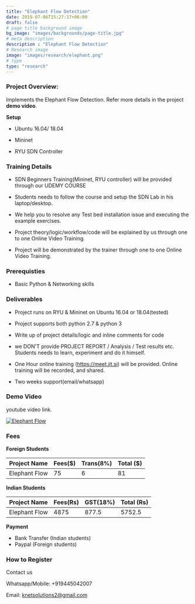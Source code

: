 ```yaml
---
title: "Elephant Flow Detection"
date: 2019-07-06T15:27:17+06:00
draft: false
# page title background image
bg_image: "images/backgrounds/page-title.jpg"
# meta description
description : "Elephant Flow Detection"
# Research image
image: "images/research/elephant.png"
# type
type: "research"
---
```



### Project Overview:

Implements the Elephant Flow Detection. Refer more details in the project **demo video**.

**Setup**

- Ubuntu 16.04/ 18.04

- Mininet

- RYU SDN Controller


### Training Details

- SDN Beginners Training(Mininet, RYU controller) will be provided through our UDEMY COURSE

- Students needs to follow the course and setup the SDN Lab in his laptop/desktop.

- We help you to resolve any Test bed installation issue and executing the example exercises.

- Project theory/logic/workflow/code will be explained by us through one to one Online Video Training.

- Project will be demonstrated by the trainer through one to one Online Video Training.


### Prerequisties

* Basic Python & Networking skills 


### Deliverables	

* Project runs on RYU & Mininet on Ubuntu 16.04 or 18.04(tested)

* Project supports both python 2.7 & python 3

* Write up of project details/logic  and inline comments for code

* we DON'T provide PROJECT REPORT / Analysis / Test results etc. Students needs to learn, experiment and do it himself.

* One Hour online training (https://meet.jit.si) will be provided. Online training will be recorded, and  shared.

* Two weeks support(email/whatsapp)


### Demo Video

youtube video link.


[![Elephant Flow ](https://img.youtube.com/vi/Fmg3ti9F7E0/0.jpg)](https://youtu.be/Fmg3ti9F7E0 "Elephant Flow ")




### Fees

**Foreign Students**

| Project Name         | Fees($) | Trans(8%) | Total ($)|
|----------------------|---------|-----------|-----------|
|Elephant Flow      | 75     |   6      | 81       |


**Indian Students**

| Project Name         | Fees(Rs) | GST(18%) | Total (Rs)|
|----------------------|---------|-----------|-----------|
|Elephant Flow      | 4875     |   877.5 |  5752.5 |

**Payment**

* Bank Transfer  (Indian students)
* Paypal (Foreign students)

### How to Register

Contact us

Whatsapp/Mobile: +919445042007

Email:  knetsolutions2@gmail.com